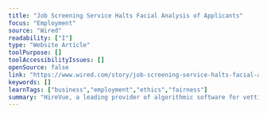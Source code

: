 ```yaml
---
title: "Job Screening Service Halts Facial Analysis of Applicants"
focus: "Employment"
source: "Wired"
readability: ["I"]
type: "Website Article"
toolPurpose: []
toolAccessibilityIssues: []
openSource: false
link: "https://www.wired.com/story/job-screening-service-halts-facial-analysis-applicants/"
keywords: []
learnTags: ["business","employment","ethics","fairness"]
summary: "HireVue, a leading provider of algorithmic software for vetting job candidates, is removing the controversial feature that analyzes a person’s facial expressions in a video to discern certain characteristics. "
---
```


